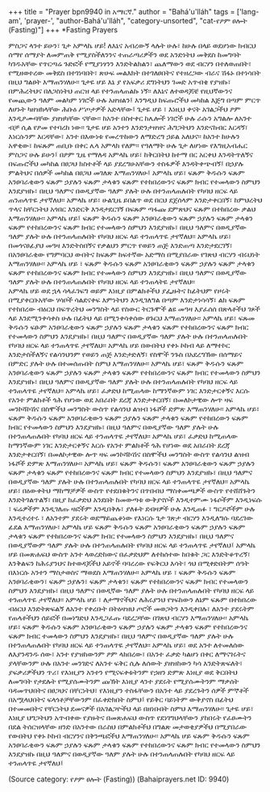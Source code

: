 +++
title = "Prayer bpn9940 in አማርኛ."
author = "Bahá'u'lláh"
tags = ['lang-am', 'prayer-', "author-Bahá'u'lláh", "category-unsorted", "cat-የፆም ፀሎት (Fasting)"]
+++
*Fasting Prayers

ምስጋና ላንተ ይሁን፣ ጌታ አምላኬ ሆይ! ለእኔና አብረውኝ ላሉት ሁሉ፣ ከሁሉ በላይ ወደሆነው ክብርህ ሰማየ ሰማያት ለመምጠቅ የሚያስችለንንና ተጠራጣሪዎችን ወደ አንድነትህ መቅደስ ከመግባት ካገዱአቸው የጥርጣሬ ጉድፎች የሚያነፃንን እንድትልክልን፣ ጨለማውን ወደ  ብርሃን በተለወጠበት፣ የሚዘወተረው መቅደስ በተገነባበት፣ ጽሁፍ መልእክት በተገለፀበትና የተዘረጋው ብራና ሽፋኑ በተነሳበት በዚህ ግልፀት እማጠንሃለሁ፡፡
	ጌታዬ ሆይ እኔ ያ የአፍቃሪ ደግነትህን ገመድ አጥብቄ የያዝኩ፣ በምሕረትህና በለጋስነትህ ጠርዝ ላይ የተንጠላጠልኩ ነኝ፡፡ ለእኔና ለተወዳጆቼ   የዚህኛውንና የመጪውን ዓለም መልካም ነገሮች ሁሉ አዘዝልን፤ እንግዲህ ከፍጡሮችህ መካከል እጅግ በጣም ምርጥ ለሆኑት ካዘዝክላቸው ሕቡዕ ሥጦታዎች አድላቸው፤
	ጌታዬ ሆይ ፣ እነዚህ ቀናት አገልጋችህ ፆም እንዲፆሙባቸው ያዘዝካቸው ናቸው፡፡ ከአንተ በስተቀር ከሌሎች ነገሮች ሁሉ ራሱን  አግልሎ ለአንተ ብቻ ሲል የፆመ የተባረከ ነው፡፡ ጌታዬ  ሆይ አንተን እንድንታዘዝና ሕግጋትህን እንድናከብር እርዳኝ፣ እነርሱንም እርዳቸው፣ አንተ በእውነቱ የመረጥከውን ለማድረግ ኃይል አለህና፡፡
	ከአንተ ከሁሉን አዋቂው፣ ከፍጹም ጠቢቡ በቀር ሌላ አምላክ የለም፡፡ የዓለማት ሁሉ ጌታ ለሆነው የእግዚአብሔር ምስጋና ሁሉ ይሁን፤ 
በፆም ጊዜ የማለዳ 
	አምላኬ ሆይ፣ ከቅርበትህ ከተማ በር አርቀህ እንዳትጥለኝና በፍጡሮችህ መካከል በፀጋህ ክስተቶች ላይ  ያደረግሁአቸውን ተስፋዎች እንዳትቀጭብኝ፤  በኃያሉ ምልትህና በሰዎች መካከል በፀጋህ መገለጽ እማጠንሃለሁ፤ አምላኬ ሆይ፣ ፍጹም ቅዱሱን ፍጹም አንፀባራቂውን ፍጹም ኃያሉን ፍጹም  ታላቁን ፍጹም የተከበረውንና ፍጹም ክብር የተመላውን ስምህን እንደያዝኩ፣ በዚህ ዓለምና በወዲያኛው ዓለም ያሉት ሁሉ በተንጠላጠሉበት የካባህ ዘርፍ ላይ ጠንጠላጥዬ ታየኛለህ፡፡
	አምላኬ ሆይ፣ ሁልጊዜ ይበልጥ ወደ በርህ ደጀሰላም እንድታቀርበኝ፣ ከምህረትህ ጥላና ከቸርነትህ አጎበር እንድርቅ እንዳታደርገኝ በፍጹም ጣፋጩ ደምጽህና ፍጹም በተከበረው ቃልህ  እማጠንሃለሁ፡፡ አምላኬ ሆይ፤ ፍጹም ቅዱሱን ፍጹም አንፀባራቂውን ፍጹም ኃያሉን ፍጹም ታላቁን ፍጹም የተከበረውንና ፍጹም ክብር የተመላውን ስምህን እንደያዝኩ፣ በዚህ ዓለምና በወዲያኛው ዓለም ያሉት ሁሉ በተንጠላጠሉበት የካባህ ዘርፍ ላይ ተንጠላጥዬ  ታየኛለህ፡፡
	አምላኬ ሆይ፣ በመጎናፀፊያህ መዓዛ እንድትስበኝና የቃልህን ምርጥ የወይን  ጠጅ  እንድጠጣ እንድታደርገኝ፣ በአንፀባራቂው የግምባርህ ውበትና ከፍጹም  ከፍተኛው አድማስ በሚያበራው የገጽህ ብርሃን ብሩህነት እማጠንሃለሁ፡፡ 
አምላኬ ሆይ ፣ ፍጹም ቅዱሱን ፍጹም አንፀባራቂውን ፍጹም ኃያሉን ፍጹም ታላቁን ፍጹም የተከበረውንና ፍጹም ክብር የተመላውን  ስምህን እንደያዝኩ፣ በዚህ ዓለምና በወዲያኛው ዓለም ያሉት ሁሉ በተንጠላጠሉበት የካባህ ዘርፍ ላይ ተንጠላትዬ ታየኛለህ፡፡  
አምላኬ ሆይ ወደ ኋላ ሳላፈገፍግ  ወይም እነዚያ  በምልክቶችህ ያፌዙትና ከፊትህም የዞሩት በሚያቀርቡአቸው ሃሳቦች ሳልደናቀፍ እምነትህን እንዲገለግል በጣም እንድታነሳሳኝ፣ ልክ ፍጹም  የተከበረው ብዕርህ በፍጥረትህ መንግስት ላይ የስውር ትርጉሞች ልዩ መዓዛ እያፈሰሰ በጽላቶችህ ገጾች ላይ እንደሚንቀሳቀስ ሁሉ በፊትህ ላይ በሚንቀሳቀሰው ፀጉርህ እማጠንሃለሁ፡፡ አምላኬ ሆይ፣ ፍጹመ ቅዱሱን ፍፁም  አንፀባራቂውን ፍጹም ኃያሉን ፍጹም ታላቁን ፍጹም የተከበረውንና ፍጹም ክብር የተመላውን ስምህን እንደያዝኩ፣ በዚህ ዓለምና በወዲያኛው ዓለም ያሉት ሁሉ በተንጠላጠሉበት የካባህ ዘርፍ  ላይ ተንጠላጥዬ ታየኛለህ፡፡ 
	አምላኬ ሆይ በውበትህ የቀኑ ኮከብ ላይ ለማተኮር እንድታስችለኝና የልሳንህንም የወይን ጠጅ  እንድታድለኝ፣ የስሞች ንጉስ በአደረግኽው በሰማይና በምድር ያሉት ሁሉ በተመሰጡበት ስምህ እማጠንሃለሁ፡፡ አምላኬ ሆይ፣  ፍጹም ቅዱሱን ፍጹም አንፀባራቂውን ፍጹም ኃያሉን ፍጹም ታላቁን ፍጹም የተከበረውንና ፍጹም ክብር የተመላውን  ስምህን እንደያዝኩ፣ በዚህ ዓለምና በወዲያኛው ዓለም ያሉት ሁሉ በተንጠላጠሉበት የካባህ ዘርፍ ላይ ተንጠላጥዬ ታየኛለህ፡፡ 
	አምላኬ ሆይ፣ ፈቃድህ ከሚጠላው ከማንኛውም ነገር እንድታርቀኝና እርሱ የአንተ ምልክቶች ጎሕ የሆነው ወደ አበራበት ደረጃ እንድታቀርበኝ፣ በመለኮታዊው ሎጥ ዛፍ መንኮሻኮሽና በስሞችህ መንግስት ውስጥ የልሳንህ ልዝብ ነፋሾች ድምጽ እማጠንሃለሁ፡፡ አምላኬ ሆይ፣  ፍጹም ቅዱሱን ፍጹም አንፀባራቂውን ፍጹም ኃያሉን ፍጹም ታላቁን ፍጹም የተከበረውን ፍጹም ክብር የተመላውን ስምህን እንደያዝኩ፣ በዚህ ዓለምና በወዲያኛው ዓለም ያሉት ሁሉ በተንጠላጠሉበት የካባህ ዘርፍ ላይ ተንጠላጥዬ ታየኛለህ፡፡
	አምላኬ ሆይ፣ ፈቃድህ ከሚጠላው ከማንኛውም ነገር እንድታርቀኝና እርሱ የአንተ ምልክቶች ጎሕ የሆነው ወደ አበራበት ደረጃ እንድታቀርበኝ፣ በመለኮታዊው ሎጥ ዛፍ መንኮሻኮሽና በስሞችህ መንግስት ውስጥ የልሳንህ ልዝብ ነፋሾች ድምጽ እማጠንሃለሁ፡፡ አምላኬ ሆይ፣ ፍጹም ቅዱሱን፣ ፍጹም አንፀባራቂውን  ፍጹም ኃያሉን ፍጹም ታላቁን ፍጹም የተከበረውንና ፍጹም ክብር  የተመላውን ስምህን እንደያዝኩ፣ በዚህ ዓለምና በወዲያኛው ዓለም ያሉት ሁሉ በተንጠላጠሉበት የካባህ ዘርፍ ላይ ተንጠላጥዬ ታየኛለህ፡፡
	አምላኬ ሆይ፣ በዕውቀትህ ማከማቻዎች ውስጥ የተደበቁትንና በጥበብህ ማስቀመጫዎች ውስጥ የተሸሸጉትን እንድትገልጥልኝ፣ በዚያ ከፈቃድህ አንደበት ከመውጣቱ ውቅያኖሶች እንዲተምሙ ነፋሶችም እንዲነፍሱ ፣ ፍሬዎችም እንዲገለጡ ዛፎችም እንዲበቅሉ፣ ያለፉት ደብዛዎች ሁሉ እንዲጠፉ ፣ ግርዶሾችም ሁሉ እንዲተረተሩ ፣ ለአንተም ያደሩት ወደማይጨቆነው  የእነርሱ ጌታ ገጽታ  ብርሃን እንዲለግሱ ባደረገው ፊደል እማጠንሃለሁ፣ አምላኬ ሆይ ፍጹም ቅዱሱን ፍጹም አንፀባራቂውን ፍጹም ኃያሉን ፍጹም ታላቁን ፍጹም የተከበረውንና ፍጹም ክብር የተመላውን ስምህን እንደያዝኩ፣ በዚህ ዓለምና በወዲያኛውም ዓለም ያሉት ሁሉ በተንጠላጠሉበት የካባህ ዘርፍ ላይ ተንጠላጥዬ ታየኛለህ፤
	አምላኬ ሆይ በመጽሐፍህ ውስጥ አንተ ላወረድከውና በፈቃድህም ለተከሰተው ከበቁት ጋር እንድትቆጥረኝ፣ እንቅልፍን ከሕሩያንህና  ከተወዳጆችህ አይኖች ባባረረው የፍቅርህ እሳት፣ ጎህ በሚቀድበትም ሰዓት በእነርሱ አንተን ማስታወስና ማወደስ እማጠንሃለሁ፡፡  አምላኬ ሆይ ፣ ፍጹም  ቅዱሱን ፍጹም አንፀባራቂውን፣  ፍጹም ኃያሉን፣ ፍጹም ታላቁን፣ ፍጹም የተከበረውንና ፍጹም ክብር የተመላውን ስምህን እንደያዝኩ፣ በዚህ ዓለምና በወዲኛው ዓለም  ያሉት ሁሉ በተንጠላጠሉበት የካባህ ዘርፍ ላይ ተንጠላጥዬ  ታየኛለህ፡፡ 
	አምላኬ ሆይ ፣ ለታማኖችህና ለሕሩያንህ የፃፍከውን ለኔም ፍጹም በተከበረው ብዕርህ  እንድትጽፍልኝ  ለአንተ የቀረቡት በትዕዛዝህ ጦሮች መወጋትን እንዲቀበሉ፣ ለአንተ ያደሩትም  የጠላቶችህን ሰይፎች በመነግድህ እንዲጋፈጡ  ባደረጋቸው በገጽህ ብርሃን እማጠንሃለሁ፡፡ አምላኬ ሆይ፣ ፍጹም ቅዱሱን ፍጹም አንፀባራቂውን  ፍጹም  ኃያሉን ፍጹም ታላቁን ፍጹም የተከበረውንና ፍጹም ክብር ተመላውን ስምህን እንደያዝኩ፣ በዚህ ዓለምና በወዲያኛው ዓለም ያሉት ሁሉ በተንጠላጠሉበት የካባህ ዘርፍ ላይ  ተንጠላጥዬ ታየኛለህ፡፡ 
	አምላኬ ሆይ፣ ወደ አንተ ለተመለሰው ለእያንዳንዱ ሰው፣ አንተ የያዝከውንም ፆም ላከበረው፣ በአንተ ፈቃድ ካልሆነ በቀር ለማናገሩትና ያላቸውንም ሁሉ በአንተ መንገድና ለአንተ ፍቅር ሲሉ ለሰውት ያዘዝከውን ካሳ እንድትጽፍለት፣ ያፍቃሪዎችህን ጥሪ፣ የእነዚያን አንተን የሚናፍቀቱትንም የኃዘን ድምጽ እነዚያ ወደ ቅርበትህ ለመግባት የታደሉት የሚያሰሙትንም ጩኽት  እነዚያ ላንተ ያደሩት የሚያሰሙትንም ማቃሰት ባዳመጥህበትና በፀጋህና በቸርነትህ፣ የእነዚያን ተስፋቸውን በአንተ ላይ ያደረጉትን ሰዎች ምኞቶች በአሟላህበትና ፍላጎቶቻቸውንም በፈቀድክበት ስምህ፤ የይቅር ባይነትም ውቅያኖስ በፊትህ በተመመበትና የቸርነትህ ደመናዎች በአገልጋዮችህ ላይ በዘነቡበት ስምህ እማጠንሃለሁ፡፡
ጌታዬ ሆይ፣ እነዚያ ህግጋትህን አጥብቀው የያዙትና በመጽሐፍህ ውስጥ የደነገግህላቸውን ያከበሩት የፈፀሙትን በደል ትሰርዝላቸው ዘንድ  በአንተው በራስህ በምልክቶችህ በግልጽ መታወቂያዎችህ በሚያበራው የውበትህ የቀኑ ኮከብ  ብርሃንና  በቅንጫፎችህ እማጠንሃለሁ፡፡ አምላኬ ሆይ  ፍጹም ቅዱሱን ፍጹም አንፀባራቂውን ፍጹም ኃያሉን ፍጹም ታላቁን ፍጹም የተከበረውንና ፍጹም ክብር የተመላውን ስምህን እንደያዝኩ በዚህ ዓለምና በወዲያኛው ዓለም ያሉት ሁሉ በተንጠላጠሉበት የካባህ ዘርፍ ላይ ተንጠላጥዬ ታየኛለህ፤

(Source category: የፆም ፀሎት (Fasting))
(Bahaiprayers.net ID: 9940)
